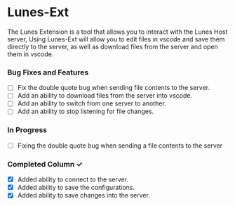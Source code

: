 # Lunes-Ext
The Lunes Extension is a tool that allows you to interact with the Lunes Host server, 
Using Lunes-Ext will allow you to edit files in vscode and save them directly to the server, as well as download files from the server and open them in vscode.

### Bug Fixes and Features
- [ ] Fix the double quote bug when sending file contents to the server.
- [ ] Add an ability to download files from the server into vscode.
- [ ] Add an ability to switch from one server to another.
- [ ] Add an ability to stop listening for file changes.

### In Progress
- [ ] Fixing the double quote bug when sending a file contents to the server

### Completed Column ✓
- [x] Added ability to connect to the server.
- [x] Added ability to save the configurations.
- [x] Added ability to save changes into the server. 
